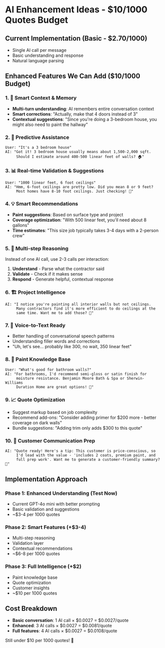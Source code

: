 # AI Enhancement Ideas - $10/1000 Quotes Budget

## Current Implementation (Basic - $2.70/1000)
- Single AI call per message
- Basic understanding and response
- Natural language parsing

## Enhanced Features We Can Add ($10/1000 Budget)

### 1. 🧠 **Smart Context & Memory**
- **Multi-turn understanding**: AI remembers entire conversation context
- **Smart corrections**: "Actually, make that 4 doors instead of 3"
- **Contextual suggestions**: "Since you're doing a 3-bedroom house, you might also need to paint the hallway"

### 2. 🎯 **Predictive Assistance**
```
User: "It's a 3 bedroom house"
AI: "Got it! 3 bedroom house usually means about 1,500-2,000 sqft. 
     Should I estimate around 400-500 linear feet of walls? 🏠"
```

### 3. 📊 **Real-time Validation & Suggestions**
```
User: "1000 linear feet, 6 foot ceilings"
AI: "Hmm, 6-foot ceilings are pretty low. Did you mean 8 or 9 feet? 
     Most homes have 8-10 foot ceilings. Just checking! 📏"
```

### 4. 💡 **Smart Recommendations**
- **Paint suggestions**: Based on surface type and project
- **Coverage optimization**: "With 500 linear feet, you'll need about 8 gallons"
- **Time estimates**: "This size job typically takes 3-4 days with a 2-person crew"

### 5. 🔄 **Multi-step Reasoning**
Instead of one AI call, use 2-3 calls per interaction:
1. **Understand** - Parse what the contractor said
2. **Validate** - Check if it makes sense
3. **Respond** - Generate helpful, contextual response

### 6. 🏗️ **Project Intelligence**
```
AI: "I notice you're painting all interior walls but not ceilings. 
     Many contractors find it's more efficient to do ceilings at the 
     same time. Want me to add those? 🎨"
```

### 7. 📱 **Voice-to-Text Ready**
- Better handling of conversational speech patterns
- Understanding filler words and corrections
- "Uh, let's see... probably like 300, no wait, 350 linear feet"

### 8. 🎨 **Paint Knowledge Base**
```
User: "What's good for bathroom walls?"
AI: "For bathrooms, I'd recommend semi-gloss or satin finish for 
     moisture resistance. Benjamin Moore Bath & Spa or Sherwin-Williams 
     Duration Home are great options! 🚿"
```

### 9. 📈 **Quote Optimization**
- Suggest markup based on job complexity
- Recommend add-ons: "Consider adding primer for $200 more - better coverage on dark walls"
- Bundle suggestions: "Adding trim only adds $300 to this quote"

### 10. 🤝 **Customer Communication Prep**
```
AI: "Quote ready! Here's a tip: This customer is price-conscious, so 
     I'd lead with the value - 'includes 2 coats, premium paint, and 
     full prep work'. Want me to generate a customer-friendly summary? 💬"
```

## Implementation Approach

### Phase 1: Enhanced Understanding (Test Now)
- Current GPT-4o mini with better prompting
- Basic validation and suggestions
- ~$3-4 per 1000 quotes

### Phase 2: Smart Features (+$3-4)
- Multi-step reasoning
- Validation layer
- Contextual recommendations
- ~$6-8 per 1000 quotes

### Phase 3: Full Intelligence (+$2)
- Paint knowledge base
- Quote optimization
- Customer insights
- ~$10 per 1000 quotes

## Cost Breakdown
- **Basic conversation**: 1 AI call × $0.0027 = $0.0027/quote
- **Enhanced**: 3 AI calls × $0.0027 = $0.0081/quote  
- **Full features**: 4 AI calls × $0.0027 = $0.0108/quote

Still under $10 per 1000 quotes! 🎯